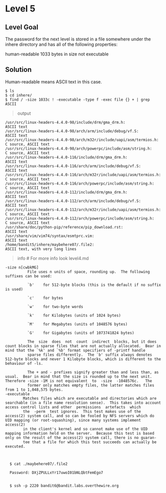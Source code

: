 <h1>Level 5</h1>

<h2>Level Goal</h2>
The password for the next level is stored in a file somewhere under the inhere directory and has all of the following properties:

human-readable
1033 bytes in size
not executable

<h2>Solution</h2>
    Human-readable means ASCII text in this case.

    $ ls
    $ cd inhere/
    $ find / -size 1033c ! -executable -type f -exec file {} + | grep ASCII

>output

    /usr/src/linux-headers-4.4.0-98/include/drm/gma_drm.h:                                             ASCII text
    /usr/src/linux-headers-4.4.0-98/arch/arm/include/debug/vf.S:                                       ASCII text
    /usr/src/linux-headers-4.4.0-98/arch/m32r/include/uapi/asm/termios.h:                              C source, ASCII text
    /usr/src/linux-headers-4.4.0-98/arch/powerpc/include/asm/string.h:                                 C source, ASCII text
    /usr/src/linux-headers-4.4.0-116/include/drm/gma_drm.h:                                            ASCII text
    /usr/src/linux-headers-4.4.0-116/arch/arm/include/debug/vf.S:                                      ASCII text
    /usr/src/linux-headers-4.4.0-116/arch/m32r/include/uapi/asm/termios.h:                             C source, ASCII text
    /usr/src/linux-headers-4.4.0-116/arch/powerpc/include/asm/string.h:                                C source, ASCII text
    /usr/src/linux-headers-4.4.0-112/include/drm/gma_drm.h:                                            ASCII text
    /usr/src/linux-headers-4.4.0-112/arch/arm/include/debug/vf.S:                                      ASCII text
    /usr/src/linux-headers-4.4.0-112/arch/m32r/include/uapi/asm/termios.h:                             C source, ASCII text
    /usr/src/linux-headers-4.4.0-112/arch/powerpc/include/asm/string.h:                                C source, ASCII text
    /usr/share/doc/python-pip/reference/pip_download.rst:                                              ASCII text
    /usr/share/vim/vim74/syntax/esmtprc.vim:                                                           ASCII text
    /home/bandit5/inhere/maybehere07/.file2:                                                           ASCII text, with very long lines


>info
    # For more info look level4.md

    -size n[cwbkMG]
              File uses n units of space, rounding up.  The following suffixes can be used:

              `b'    for 512-byte blocks (this is the default if no suffix is used)

              `c'    for bytes

              `w'    for two-byte words

              `k'    for Kilobytes (units of 1024 bytes)

              `M'    for Megabytes (units of 1048576 bytes)

              `G'    for Gigabytes (units of 1073741824 bytes)

              The  size  does  not  count  indirect  blocks, but it does count blocks in sparse files that are not actually allocated.  Bear in mind that the `%k' and `%b' format specifiers of -printf handle
              sparse files differently.  The `b' suffix always denotes 512-byte blocks and never 1 Kilobyte blocks, which is different to the behaviour of -ls.

              The + and - prefixes signify greater than and less than, as usual.  Bear in mind that the size is rounded up to the next unit. Therefore -size -1M is not equivalent  to  -size  -1048576c.   The
              former only matches empty files, the latter matches files from 1 to 1,048,575 bytes.
    -executable
            Matches files which are executable and directories which are searchable (in a file name resolution sense).  This takes into account access control lists and other  permissions  artefacts  which
            the  -perm  test ignores.  This test makes use of the access(2) system call, and so can be fooled by NFS servers which do UID mapping (or root-squashing), since many systems implement access(2)
            in the client's kernel and so cannot make use of the UID mapping information held on the server.  Because this test is based only on the result of the access(2) system call, there is no guaran-
            tee that a file for which this test succeeds can actually be executed.



      $ cat ./maybehere07/.file2

      Password: DXjZPULLxYr17uwoI01bNLQbtFemEgo7


      $ ssh -p 2220 bandit6@bandit.labs.overthewire.org
